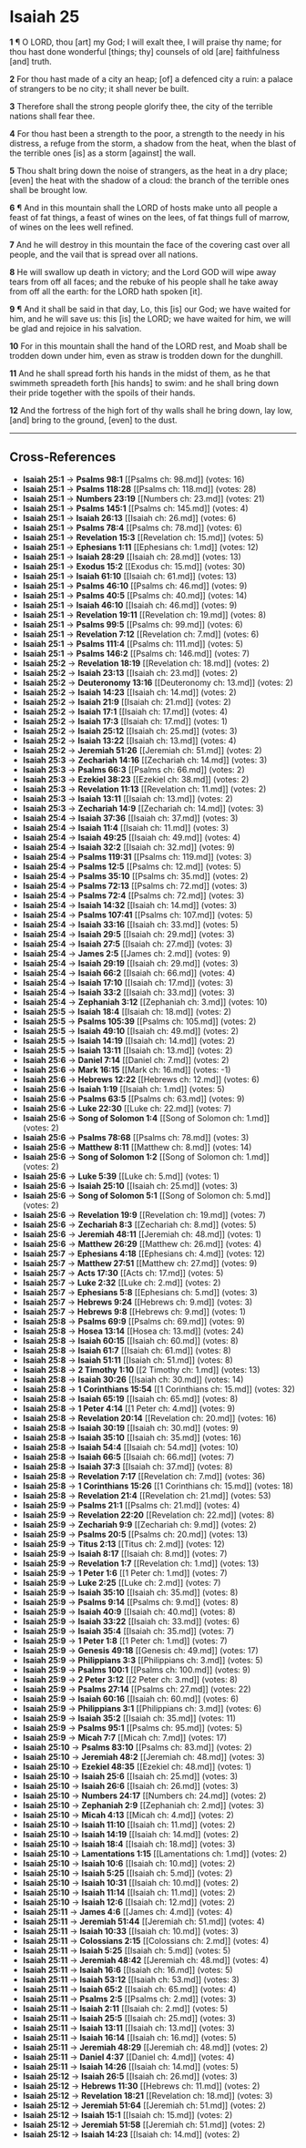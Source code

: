 # Isaiah 25

**1** ¶ O LORD, thou [art] my God; I will exalt thee, I will praise thy name; for thou hast done wonderful [things; thy] counsels of old [are] faithfulness [and] truth.

**2** For thou hast made of a city an heap; [of] a defenced city a ruin: a palace of strangers to be no city; it shall never be built.

**3** Therefore shall the strong people glorify thee, the city of the terrible nations shall fear thee.

**4** For thou hast been a strength to the poor, a strength to the needy in his distress, a refuge from the storm, a shadow from the heat, when the blast of the terrible ones [is] as a storm [against] the wall.

**5** Thou shalt bring down the noise of strangers, as the heat in a dry place; [even] the heat with the shadow of a cloud: the branch of the terrible ones shall be brought low.

**6** ¶ And in this mountain shall the LORD of hosts make unto all people a feast of fat things, a feast of wines on the lees, of fat things full of marrow, of wines on the lees well refined.

**7** And he will destroy in this mountain the face of the covering cast over all people, and the vail that is spread over all nations.

**8** He will swallow up death in victory; and the Lord GOD will wipe away tears from off all faces; and the rebuke of his people shall he take away from off all the earth: for the LORD hath spoken [it].

**9** ¶ And it shall be said in that day, Lo, this [is] our God; we have waited for him, and he will save us: this [is] the LORD; we have waited for him, we will be glad and rejoice in his salvation.

**10** For in this mountain shall the hand of the LORD rest, and Moab shall be trodden down under him, even as straw is trodden down for the dunghill.

**11** And he shall spread forth his hands in the midst of them, as he that swimmeth spreadeth forth [his hands] to swim: and he shall bring down their pride together with the spoils of their hands.

**12** And the fortress of the high fort of thy walls shall he bring down, lay low, [and] bring to the ground, [even] to the dust.

---

## Cross-References

- **Isaiah 25:1** → **Psalms 98:1** [[Psalms ch: 98.md]] (votes: 16)
- **Isaiah 25:1** → **Psalms 118:28** [[Psalms ch: 118.md]] (votes: 28)
- **Isaiah 25:1** → **Numbers 23:19** [[Numbers ch: 23.md]] (votes: 21)
- **Isaiah 25:1** → **Psalms 145:1** [[Psalms ch: 145.md]] (votes: 4)
- **Isaiah 25:1** → **Isaiah 26:13** [[Isaiah ch: 26.md]] (votes: 6)
- **Isaiah 25:1** → **Psalms 78:4** [[Psalms ch: 78.md]] (votes: 6)
- **Isaiah 25:1** → **Revelation 15:3** [[Revelation ch: 15.md]] (votes: 5)
- **Isaiah 25:1** → **Ephesians 1:11** [[Ephesians ch: 1.md]] (votes: 12)
- **Isaiah 25:1** → **Isaiah 28:29** [[Isaiah ch: 28.md]] (votes: 13)
- **Isaiah 25:1** → **Exodus 15:2** [[Exodus ch: 15.md]] (votes: 30)
- **Isaiah 25:1** → **Isaiah 61:10** [[Isaiah ch: 61.md]] (votes: 13)
- **Isaiah 25:1** → **Psalms 46:10** [[Psalms ch: 46.md]] (votes: 9)
- **Isaiah 25:1** → **Psalms 40:5** [[Psalms ch: 40.md]] (votes: 14)
- **Isaiah 25:1** → **Isaiah 46:10** [[Isaiah ch: 46.md]] (votes: 9)
- **Isaiah 25:1** → **Revelation 19:11** [[Revelation ch: 19.md]] (votes: 8)
- **Isaiah 25:1** → **Psalms 99:5** [[Psalms ch: 99.md]] (votes: 6)
- **Isaiah 25:1** → **Revelation 7:12** [[Revelation ch: 7.md]] (votes: 6)
- **Isaiah 25:1** → **Psalms 111:4** [[Psalms ch: 111.md]] (votes: 5)
- **Isaiah 25:1** → **Psalms 146:2** [[Psalms ch: 146.md]] (votes: 7)
- **Isaiah 25:2** → **Revelation 18:19** [[Revelation ch: 18.md]] (votes: 2)
- **Isaiah 25:2** → **Isaiah 23:13** [[Isaiah ch: 23.md]] (votes: 2)
- **Isaiah 25:2** → **Deuteronomy 13:16** [[Deuteronomy ch: 13.md]] (votes: 2)
- **Isaiah 25:2** → **Isaiah 14:23** [[Isaiah ch: 14.md]] (votes: 2)
- **Isaiah 25:2** → **Isaiah 21:9** [[Isaiah ch: 21.md]] (votes: 2)
- **Isaiah 25:2** → **Isaiah 17:1** [[Isaiah ch: 17.md]] (votes: 4)
- **Isaiah 25:2** → **Isaiah 17:3** [[Isaiah ch: 17.md]] (votes: 1)
- **Isaiah 25:2** → **Isaiah 25:12** [[Isaiah ch: 25.md]] (votes: 3)
- **Isaiah 25:2** → **Isaiah 13:22** [[Isaiah ch: 13.md]] (votes: 4)
- **Isaiah 25:2** → **Jeremiah 51:26** [[Jeremiah ch: 51.md]] (votes: 2)
- **Isaiah 25:3** → **Zechariah 14:16** [[Zechariah ch: 14.md]] (votes: 3)
- **Isaiah 25:3** → **Psalms 66:3** [[Psalms ch: 66.md]] (votes: 2)
- **Isaiah 25:3** → **Ezekiel 38:23** [[Ezekiel ch: 38.md]] (votes: 2)
- **Isaiah 25:3** → **Revelation 11:13** [[Revelation ch: 11.md]] (votes: 2)
- **Isaiah 25:3** → **Isaiah 13:11** [[Isaiah ch: 13.md]] (votes: 2)
- **Isaiah 25:3** → **Zechariah 14:9** [[Zechariah ch: 14.md]] (votes: 3)
- **Isaiah 25:4** → **Isaiah 37:36** [[Isaiah ch: 37.md]] (votes: 3)
- **Isaiah 25:4** → **Isaiah 11:4** [[Isaiah ch: 11.md]] (votes: 3)
- **Isaiah 25:4** → **Isaiah 49:25** [[Isaiah ch: 49.md]] (votes: 4)
- **Isaiah 25:4** → **Isaiah 32:2** [[Isaiah ch: 32.md]] (votes: 9)
- **Isaiah 25:4** → **Psalms 119:31** [[Psalms ch: 119.md]] (votes: 3)
- **Isaiah 25:4** → **Psalms 12:5** [[Psalms ch: 12.md]] (votes: 5)
- **Isaiah 25:4** → **Psalms 35:10** [[Psalms ch: 35.md]] (votes: 2)
- **Isaiah 25:4** → **Psalms 72:13** [[Psalms ch: 72.md]] (votes: 3)
- **Isaiah 25:4** → **Psalms 72:4** [[Psalms ch: 72.md]] (votes: 3)
- **Isaiah 25:4** → **Isaiah 14:32** [[Isaiah ch: 14.md]] (votes: 3)
- **Isaiah 25:4** → **Psalms 107:41** [[Psalms ch: 107.md]] (votes: 5)
- **Isaiah 25:4** → **Isaiah 33:16** [[Isaiah ch: 33.md]] (votes: 5)
- **Isaiah 25:4** → **Isaiah 29:5** [[Isaiah ch: 29.md]] (votes: 3)
- **Isaiah 25:4** → **Isaiah 27:5** [[Isaiah ch: 27.md]] (votes: 3)
- **Isaiah 25:4** → **James 2:5** [[James ch: 2.md]] (votes: 9)
- **Isaiah 25:4** → **Isaiah 29:19** [[Isaiah ch: 29.md]] (votes: 3)
- **Isaiah 25:4** → **Isaiah 66:2** [[Isaiah ch: 66.md]] (votes: 4)
- **Isaiah 25:4** → **Isaiah 17:10** [[Isaiah ch: 17.md]] (votes: 3)
- **Isaiah 25:4** → **Isaiah 33:2** [[Isaiah ch: 33.md]] (votes: 3)
- **Isaiah 25:4** → **Zephaniah 3:12** [[Zephaniah ch: 3.md]] (votes: 10)
- **Isaiah 25:5** → **Isaiah 18:4** [[Isaiah ch: 18.md]] (votes: 2)
- **Isaiah 25:5** → **Psalms 105:39** [[Psalms ch: 105.md]] (votes: 2)
- **Isaiah 25:5** → **Isaiah 49:10** [[Isaiah ch: 49.md]] (votes: 2)
- **Isaiah 25:5** → **Isaiah 14:19** [[Isaiah ch: 14.md]] (votes: 2)
- **Isaiah 25:5** → **Isaiah 13:11** [[Isaiah ch: 13.md]] (votes: 2)
- **Isaiah 25:6** → **Daniel 7:14** [[Daniel ch: 7.md]] (votes: 2)
- **Isaiah 25:6** → **Mark 16:15** [[Mark ch: 16.md]] (votes: -1)
- **Isaiah 25:6** → **Hebrews 12:22** [[Hebrews ch: 12.md]] (votes: 6)
- **Isaiah 25:6** → **Isaiah 1:19** [[Isaiah ch: 1.md]] (votes: 5)
- **Isaiah 25:6** → **Psalms 63:5** [[Psalms ch: 63.md]] (votes: 9)
- **Isaiah 25:6** → **Luke 22:30** [[Luke ch: 22.md]] (votes: 7)
- **Isaiah 25:6** → **Song of Solomon 1:4** [[Song of Solomon ch: 1.md]] (votes: 2)
- **Isaiah 25:6** → **Psalms 78:68** [[Psalms ch: 78.md]] (votes: 3)
- **Isaiah 25:6** → **Matthew 8:11** [[Matthew ch: 8.md]] (votes: 14)
- **Isaiah 25:6** → **Song of Solomon 1:2** [[Song of Solomon ch: 1.md]] (votes: 2)
- **Isaiah 25:6** → **Luke 5:39** [[Luke ch: 5.md]] (votes: 1)
- **Isaiah 25:6** → **Isaiah 25:10** [[Isaiah ch: 25.md]] (votes: 3)
- **Isaiah 25:6** → **Song of Solomon 5:1** [[Song of Solomon ch: 5.md]] (votes: 2)
- **Isaiah 25:6** → **Revelation 19:9** [[Revelation ch: 19.md]] (votes: 7)
- **Isaiah 25:6** → **Zechariah 8:3** [[Zechariah ch: 8.md]] (votes: 5)
- **Isaiah 25:6** → **Jeremiah 48:11** [[Jeremiah ch: 48.md]] (votes: 1)
- **Isaiah 25:6** → **Matthew 26:29** [[Matthew ch: 26.md]] (votes: 4)
- **Isaiah 25:7** → **Ephesians 4:18** [[Ephesians ch: 4.md]] (votes: 12)
- **Isaiah 25:7** → **Matthew 27:51** [[Matthew ch: 27.md]] (votes: 9)
- **Isaiah 25:7** → **Acts 17:30** [[Acts ch: 17.md]] (votes: 5)
- **Isaiah 25:7** → **Luke 2:32** [[Luke ch: 2.md]] (votes: 2)
- **Isaiah 25:7** → **Ephesians 5:8** [[Ephesians ch: 5.md]] (votes: 3)
- **Isaiah 25:7** → **Hebrews 9:24** [[Hebrews ch: 9.md]] (votes: 3)
- **Isaiah 25:7** → **Hebrews 9:8** [[Hebrews ch: 9.md]] (votes: 1)
- **Isaiah 25:8** → **Psalms 69:9** [[Psalms ch: 69.md]] (votes: 9)
- **Isaiah 25:8** → **Hosea 13:14** [[Hosea ch: 13.md]] (votes: 24)
- **Isaiah 25:8** → **Isaiah 60:15** [[Isaiah ch: 60.md]] (votes: 8)
- **Isaiah 25:8** → **Isaiah 61:7** [[Isaiah ch: 61.md]] (votes: 8)
- **Isaiah 25:8** → **Isaiah 51:11** [[Isaiah ch: 51.md]] (votes: 8)
- **Isaiah 25:8** → **2 Timothy 1:10** [[2 Timothy ch: 1.md]] (votes: 13)
- **Isaiah 25:8** → **Isaiah 30:26** [[Isaiah ch: 30.md]] (votes: 14)
- **Isaiah 25:8** → **1 Corinthians 15:54** [[1 Corinthians ch: 15.md]] (votes: 32)
- **Isaiah 25:8** → **Isaiah 65:19** [[Isaiah ch: 65.md]] (votes: 8)
- **Isaiah 25:8** → **1 Peter 4:14** [[1 Peter ch: 4.md]] (votes: 9)
- **Isaiah 25:8** → **Revelation 20:14** [[Revelation ch: 20.md]] (votes: 16)
- **Isaiah 25:8** → **Isaiah 30:19** [[Isaiah ch: 30.md]] (votes: 9)
- **Isaiah 25:8** → **Isaiah 35:10** [[Isaiah ch: 35.md]] (votes: 16)
- **Isaiah 25:8** → **Isaiah 54:4** [[Isaiah ch: 54.md]] (votes: 10)
- **Isaiah 25:8** → **Isaiah 66:5** [[Isaiah ch: 66.md]] (votes: 7)
- **Isaiah 25:8** → **Isaiah 37:3** [[Isaiah ch: 37.md]] (votes: 8)
- **Isaiah 25:8** → **Revelation 7:17** [[Revelation ch: 7.md]] (votes: 36)
- **Isaiah 25:8** → **1 Corinthians 15:26** [[1 Corinthians ch: 15.md]] (votes: 18)
- **Isaiah 25:8** → **Revelation 21:4** [[Revelation ch: 21.md]] (votes: 53)
- **Isaiah 25:9** → **Psalms 21:1** [[Psalms ch: 21.md]] (votes: 4)
- **Isaiah 25:9** → **Revelation 22:20** [[Revelation ch: 22.md]] (votes: 8)
- **Isaiah 25:9** → **Zechariah 9:9** [[Zechariah ch: 9.md]] (votes: 2)
- **Isaiah 25:9** → **Psalms 20:5** [[Psalms ch: 20.md]] (votes: 13)
- **Isaiah 25:9** → **Titus 2:13** [[Titus ch: 2.md]] (votes: 12)
- **Isaiah 25:9** → **Isaiah 8:17** [[Isaiah ch: 8.md]] (votes: 7)
- **Isaiah 25:9** → **Revelation 1:7** [[Revelation ch: 1.md]] (votes: 13)
- **Isaiah 25:9** → **1 Peter 1:6** [[1 Peter ch: 1.md]] (votes: 7)
- **Isaiah 25:9** → **Luke 2:25** [[Luke ch: 2.md]] (votes: 7)
- **Isaiah 25:9** → **Isaiah 35:10** [[Isaiah ch: 35.md]] (votes: 8)
- **Isaiah 25:9** → **Psalms 9:14** [[Psalms ch: 9.md]] (votes: 8)
- **Isaiah 25:9** → **Isaiah 40:9** [[Isaiah ch: 40.md]] (votes: 8)
- **Isaiah 25:9** → **Isaiah 33:22** [[Isaiah ch: 33.md]] (votes: 6)
- **Isaiah 25:9** → **Isaiah 35:4** [[Isaiah ch: 35.md]] (votes: 7)
- **Isaiah 25:9** → **1 Peter 1:8** [[1 Peter ch: 1.md]] (votes: 7)
- **Isaiah 25:9** → **Genesis 49:18** [[Genesis ch: 49.md]] (votes: 17)
- **Isaiah 25:9** → **Philippians 3:3** [[Philippians ch: 3.md]] (votes: 5)
- **Isaiah 25:9** → **Psalms 100:1** [[Psalms ch: 100.md]] (votes: 9)
- **Isaiah 25:9** → **2 Peter 3:12** [[2 Peter ch: 3.md]] (votes: 8)
- **Isaiah 25:9** → **Psalms 27:14** [[Psalms ch: 27.md]] (votes: 22)
- **Isaiah 25:9** → **Isaiah 60:16** [[Isaiah ch: 60.md]] (votes: 6)
- **Isaiah 25:9** → **Philippians 3:1** [[Philippians ch: 3.md]] (votes: 6)
- **Isaiah 25:9** → **Isaiah 35:2** [[Isaiah ch: 35.md]] (votes: 11)
- **Isaiah 25:9** → **Psalms 95:1** [[Psalms ch: 95.md]] (votes: 5)
- **Isaiah 25:9** → **Micah 7:7** [[Micah ch: 7.md]] (votes: 17)
- **Isaiah 25:10** → **Psalms 83:10** [[Psalms ch: 83.md]] (votes: 2)
- **Isaiah 25:10** → **Jeremiah 48:2** [[Jeremiah ch: 48.md]] (votes: 3)
- **Isaiah 25:10** → **Ezekiel 48:35** [[Ezekiel ch: 48.md]] (votes: 1)
- **Isaiah 25:10** → **Isaiah 25:6** [[Isaiah ch: 25.md]] (votes: 3)
- **Isaiah 25:10** → **Isaiah 26:6** [[Isaiah ch: 26.md]] (votes: 3)
- **Isaiah 25:10** → **Numbers 24:17** [[Numbers ch: 24.md]] (votes: 2)
- **Isaiah 25:10** → **Zephaniah 2:9** [[Zephaniah ch: 2.md]] (votes: 3)
- **Isaiah 25:10** → **Micah 4:13** [[Micah ch: 4.md]] (votes: 2)
- **Isaiah 25:10** → **Isaiah 11:10** [[Isaiah ch: 11.md]] (votes: 2)
- **Isaiah 25:10** → **Isaiah 14:19** [[Isaiah ch: 14.md]] (votes: 2)
- **Isaiah 25:10** → **Isaiah 18:4** [[Isaiah ch: 18.md]] (votes: 3)
- **Isaiah 25:10** → **Lamentations 1:15** [[Lamentations ch: 1.md]] (votes: 2)
- **Isaiah 25:10** → **Isaiah 10:6** [[Isaiah ch: 10.md]] (votes: 2)
- **Isaiah 25:10** → **Isaiah 5:25** [[Isaiah ch: 5.md]] (votes: 2)
- **Isaiah 25:10** → **Isaiah 10:31** [[Isaiah ch: 10.md]] (votes: 2)
- **Isaiah 25:10** → **Isaiah 11:14** [[Isaiah ch: 11.md]] (votes: 2)
- **Isaiah 25:10** → **Isaiah 12:6** [[Isaiah ch: 12.md]] (votes: 2)
- **Isaiah 25:11** → **James 4:6** [[James ch: 4.md]] (votes: 4)
- **Isaiah 25:11** → **Jeremiah 51:44** [[Jeremiah ch: 51.md]] (votes: 4)
- **Isaiah 25:11** → **Isaiah 10:33** [[Isaiah ch: 10.md]] (votes: 3)
- **Isaiah 25:11** → **Colossians 2:15** [[Colossians ch: 2.md]] (votes: 4)
- **Isaiah 25:11** → **Isaiah 5:25** [[Isaiah ch: 5.md]] (votes: 5)
- **Isaiah 25:11** → **Jeremiah 48:42** [[Jeremiah ch: 48.md]] (votes: 4)
- **Isaiah 25:11** → **Isaiah 16:6** [[Isaiah ch: 16.md]] (votes: 5)
- **Isaiah 25:11** → **Isaiah 53:12** [[Isaiah ch: 53.md]] (votes: 3)
- **Isaiah 25:11** → **Isaiah 65:2** [[Isaiah ch: 65.md]] (votes: 4)
- **Isaiah 25:11** → **Psalms 2:5** [[Psalms ch: 2.md]] (votes: 3)
- **Isaiah 25:11** → **Isaiah 2:11** [[Isaiah ch: 2.md]] (votes: 5)
- **Isaiah 25:11** → **Isaiah 25:5** [[Isaiah ch: 25.md]] (votes: 3)
- **Isaiah 25:11** → **Isaiah 13:11** [[Isaiah ch: 13.md]] (votes: 3)
- **Isaiah 25:11** → **Isaiah 16:14** [[Isaiah ch: 16.md]] (votes: 5)
- **Isaiah 25:11** → **Jeremiah 48:29** [[Jeremiah ch: 48.md]] (votes: 2)
- **Isaiah 25:11** → **Daniel 4:37** [[Daniel ch: 4.md]] (votes: 4)
- **Isaiah 25:11** → **Isaiah 14:26** [[Isaiah ch: 14.md]] (votes: 5)
- **Isaiah 25:12** → **Isaiah 26:5** [[Isaiah ch: 26.md]] (votes: 3)
- **Isaiah 25:12** → **Hebrews 11:30** [[Hebrews ch: 11.md]] (votes: 2)
- **Isaiah 25:12** → **Revelation 18:21** [[Revelation ch: 18.md]] (votes: 3)
- **Isaiah 25:12** → **Jeremiah 51:64** [[Jeremiah ch: 51.md]] (votes: 2)
- **Isaiah 25:12** → **Isaiah 15:1** [[Isaiah ch: 15.md]] (votes: 2)
- **Isaiah 25:12** → **Jeremiah 51:58** [[Jeremiah ch: 51.md]] (votes: 2)
- **Isaiah 25:12** → **Isaiah 14:23** [[Isaiah ch: 14.md]] (votes: 2)
